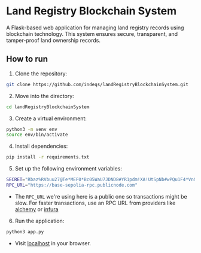 # Land Registry Blockchain System

A Flask-based web application for managing land registry records using blockchain technology. This system ensures secure, transparent, and tamper-proof land ownership records.

## How to run

1. Clone the repository:
```bash
git clone https://github.com/indeqs/landRegistryBlockchainSystem.git
```
2. Move into the directory:
```bash
cd landRegistryBlockchainSystem
```

3. Create a virtual environment:
```bash
python3 -m venv env
source env/bin/activate
```

4. Install dependencies:
```bash
pip install -r requirements.txt
```

5. Set up the following environment variables:
```bash
SECRET="Rbaz%RVbuu27@Te*MEF0*Bc05WaU7JDND8#YR1pdm!XA!UtSpNb#wPQu1F4*Vn&R"
RPC_URL="https://base-sepolia-rpc.publicnode.com"
```

- The `RPC_URL` we're using here is a public one so transactions might be slow. For faster transactions, use an RPC URL from providers like [alchemy](https://www.alchemy.com/) or [infura](https://www.infura.io/)

6. Run the application:
```bash
python3 app.py
```

- Visit [localhost](http://127.0.0.1:5000) in your browser.